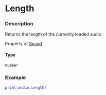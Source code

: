 # Length
### Description
Returns the length of the currently loaded audio

Property of [Sound](/classes/Sound/)

#### Type
`number`

### Example
```lua
print(audio.Length)
```
